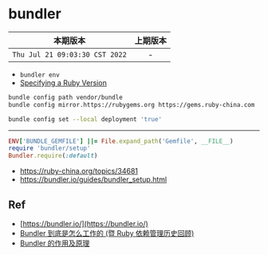 # bundler

|本期版本| 上期版本
|:---:|:---:
`Thu Jul 21 09:03:30 CST 2022` | -

* `bundler env`
* [Specifying a Ruby Version](https://bundler.io/gemfile_ruby.html#specifying-a-ruby-version)

```bash
bundle config path vendor/bundle
bundle config mirror.https://rubygems.org https://gems.ruby-china.com
```

```bash
bundle config set --local deployment 'true'
```


---

```ruby
ENV['BUNDLE_GEMFILE'] ||= File.expand_path('Gemfile', __FILE__)
require 'bundler/setup'
Bundler.require(:default)
```

* <https://ruby-china.org/topics/34681>
* <https://bundler.io/guides/bundler_setup.html>


## Ref

* [https://bundler.io/](https://bundler.io/)
* [Bundler 到底是怎么工作的 (暨 Ruby 依赖管理历史回顾)](https://ruby-china.org/topics/28453)
* [Bundler 的作用及原理](https://ruby-china.org/topics/25530)